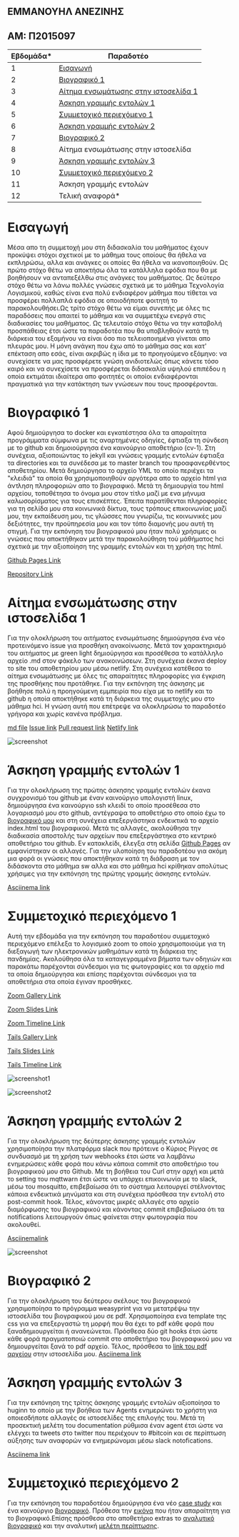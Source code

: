 ## ΕΜΜΑΝΟΥΗΛ ΑΝΕΖΙΝΗΣ
## ΑΜ: Π2015097


| Εβδομάδα* | Παραδοτέο |
| --- | --- |
| 1 | [Eισαγωγή](#Εισαγωγή) |
| 2 | [Βιογραφικό 1](#Βιογραφικό-1) |
| 3 | [Αίτημα ενσωμάτωσης στην ιστοσελίδα 1](#Αίτημα-ενσωμάτωσης-στην-ιστοσελίδα-1) |
| 4 | [Άσκηση γραμμής εντολών 1](#Άσκηση-γραμμής-εντολών-1) |
| 5 | [Συμμετοχικό περιεχόμενο 1](#Συμμετοχικό-περιεχόμενο-1) |
| 6 | [Άσκηση γραμμής εντολών 2](#Άσκηση-γραμμής-εντολών-2) |
| 7 | [Βιογραφικό 2](#Βιογραφικό-2) |
| 8 | Αίτημα ενσωμάτωσης στην ιστοσελίδα |
| 9 | [Άσκηση γραμμής εντολών 3](#Άσκηση-γραμμής-εντολών-3) |
| 10 | [Συμμετοχικό περιεχόμενο 2](#Συμμετοχικό-Περιεχόμενο-2) |
| 11 | Άσκηση γραμμής εντολών |
| 12 | Τελική αναφορά* |

# Εισαγωγή

Μέσα απο τη συμμετοχή μου στη διδασκαλία του μαθήματος έχουν προκύψει στόχοι σχετικοί με το μάθημα τους οποίους θα ήθελα να εκπληρώσω, αλλα και ανάγκες οι οποίες θα ήθελα να ικανοποιηθούν. Ως πρώτο στόχο θέτω να αποκτήσω όλα τα κατάλληλα εφόδια που θα με βοηθήσουν να ανταπεξέλθω στις ανάγκες του μαθήματος. Ως δεύτερο στόχο θέτω να λάνω πολλές γνώσεις σχετικά με το μάθημα Τεχνολογία Λογισμικού, καθώς είναι ενα πολύ ενδιαφέρον μάθημα που τίθεται να προσφέρει πολλαπλά εφόδια σε οποιοδήποτε φοιτητή το παρακολουθήσει.Ως τρίτο στόχο θέτω να είμαι συνεπής με όλες τις παραδόσεις που απαιτεί το μάθημα και να συμμετέχω ενεργά στις διαδικασίες του μαθήματος. Ως τελευταίο στόχο θέτω να την καταβολή προσπάθειας έτσι ώστε τα παραδοτέα που θα υποβληθούν κατά τη διάρκεια του εξαμήνου να είναι όσο πιο τελειοποιημένα γίνεται απο πλευράς μου. Η μόνη ανάγκη που έχω από το μάθημα σας και κατ' επέκταση απο εσάς, είναι ακριβώς η ίδια με το προηγούμενο εξάμηνο: να συνεχίσετε να μας προσφέρετε γνώση ανιδιοτελώς όπως κάνετε τόσο καιρό και να συνεχίσετε να προσφέρεται διδασκαλία υψηλού επιπέδου η οποία εκτιμάται ιδιαίτερα απο φοιτητές οι οποίοι ενδιαφέρονται πραγματικά για την κατάκτηση των γνώσεων που τους προσφέρονται.

# Βιογραφικό 1

Αφού δημιούργησα το docker και εγκατέστησα όλα τα απαραίτητα προγράμματα σύμφωνα με τις αναρτημένες οδηγίες, έφτιαξα τη σύνδεση με το github και δημοιούργησα ένα καινούργιο αποθετήριο (cv-1). Στη συνέχεια, αξιοποιώντας το jekyll και γνώσεις γραμμής εντολών έφτιαξα τα directories και τα συνέδεσα με το master branch του προαφανερθέντος αποθετηρίου. Μετά δημιούργησα το αρχείο YML το οποίο περιέχει τα "κλειδιά" τα οποία θα χρησιμοποιηθούν αργότερα απο το αρχείο html για άντληση πληροφοριών απο το βιογραφικό. Μετά τη δημιουργία του html αρχείου, τοποθέτησα το όνομα μου στον τίτλο μαζί με ενα μήνυμα καλωσορίσματος για τους επισκέπτες. Έπειτα παρατίθενται πληροφορίες για τη σελίδα μου στα κοινωνικά δίκτυα, τους τρόπους επικοινωνίας μαζί μου, την εκπαίδευση μου, τις γλώσσες που γνωρίζω, τις κοινωνικές μου δεξιότητες, την προϋπηρεσία μου και τον τόπο διαμονής μου αυτή τη στιγμή. Για την εκπόνηση του βιογραφικού μου ήταν πολύ χρήσιμες οι γνώσεις που αποκτήθηκαν μετά την παρακολούθηση τού μάθήματος hci σχετικά με την αξιοποίηση της γραμμής εντολών και τη χρήση της html.

[Github Pages Link](https://p15anez.github.io/cv-1/)

[Repository Link](https://github.com/p15anez/cv-1/tree/master)

# Αίτημα ενσωμάτωσης στην ιστοσελίδα 1
Για την ολοκλήρωση του αιτήματος ενσωμάτωσης δημιούργησα ένα νέο προτεινόμενο issue για προσθήκη ανακοίνωσης. Μετά τον χαρακτηρισμό του αιτήματος με green light δημιούργησα και προσέθεσα το κατάλληλο αρχείο .md στον φάκελο των ανακοινώσεων. Στη συνέχεια έκανα deploy το site του αποθετηρίου μου μέσω netlify. Στη συνέχεια κατέθεσα το αίτημα ενσωμάτωσης με όλες τις απαραίτητες πληροφορίες για έγκριση της προσθήκης που προτάθηκε. Για την εκπόνηση της άσκησης με βοήθησε πολύ η προηγούμενη εμμπειρία που είχα με το netlify και το github η οποία αποκτήθηκε κατά τη διάρκεια της συμμετοχής μου στο μάθημα hci. Η γνώση αυτή που επέτρεψε να ολοκληρώσω το παραδοτέο γρήγορα και χωρίς κανένα πρόβλημα.

[md file](https://github.com/p15anez/sitegr/blob/2015097/all_collections/_posts/2021-02-22-Diavouleusi-sxedio-eswterikou-kanonismou.md)
[Ιssue link](https://github.com/ioniodi/sitegr/issues/34)
[Pull request link](https://github.com/ioniodi/sitegr/pull/98)
[Νetlify link](https://p15anez-unofficialionio.netlify.app/posts/2021/02/22/diavouleusi-sxedio-eswterikou-kanonismou/)

![screenshot](https://i.imgur.com/g4BHPYq.jpg)

# Άσκηση γραμμής εντολών 1
Για την ολοκλήρωση της πρώτης άσκησης γραμμής εντολών έκανα συγχρονισμό του github με  έναν καινούργιο υπολογιστή linux, δημιούργησα ένα καινούργιο ssh κλειδί το οποίο προσέθεσα στο λογαριασμό μου στο github, αντέγραψα το αποθετήριο στο οποίο έχω το [βιογραφικό μου](https://github.com/p15anez/cv-1) και στη συνέχεια επεξεργάστηκα ενδεικτικά το αρχείο index.html του βιογραφικού. Μετά τις αλλαγές, ακολούθησα την διαδικασία αποστολής των αρχείων που επεξεργάστηκα στο κεντρικό αποθετήριο του github. Εν κατακλείδι, έλεγξα στη σελίδα [Github Pages](https://p15anez.github.io/cv-1/) αν εμφανίστηκαν οι αλλαγές. Για την υλοποίηση του παραδοτέου για ακόμη μια φορά οι γνώσεις που αποκτήθηκαν κατά τη διάδραση με τον διδάσκοντα στο μάθημα sw αλλα και στο μάθημα hci κρίθηκαν απολύτως χρήσιμες για την εκπόνηση της πρώτης γραμμής άσκησης εντολών.

[Αsciinema link](https://asciinema.org/a/398782)

# Συμμετοχικό περιεχόμενο 1
Αυτή την εβδομάδα για την εκπόνηση του παραδοτέου συμμετοχικό περιεχόμενο επέλεξα το λογισμικό zoom το οποίο χρησιμοποιούμε για τη διεξαγωγή των ηλεκτρονικών μαθημάτων κατά τη διάρκεια της πανδημίας. Ακολούθησα όλα τα καταγεγραμμένα βήματα των οδηγιών και παρακάτω παρέχονται σύνδεσμοι για τις φωτογραφίες και τα αρχείο md τα οποία δημιούργησα και επίσης παρέχονται σύνδεσμοι για τα αποθετήρια στα οποία έγιναν προσθήκες.

[Zoom Gallery Link](https://p15anez-pibook.netlify.app/gallery/zoom/)

[Zoom Slides Link](https://p15anez-pibook.netlify.app/slides/models/)

[Zoom Timeline Link](https://p15anez-pibook.netlify.app/timeline/collaboration/)

[Tails Gallery Link](https://github.com/p15anez/_gallery/blob/2015097/tails.md)

[Tails Slides Link](https://github.com/p15anez/site/blob/2015097/_slides/models.md)

[Tails Timeline Link](https://github.com/p15anez/site/blob/2015097/_timeline/systems.md)

![screenshot1](https://i.imgur.com/OClyDgj.png)

![screenshot2](https://i.imgur.com/nQW26SQ.jpg)

# Άσκηση γραμμής εντολών 2

Για την ολοκλήρωση της δεύτερης άσκησης γραμμής εντολών χρησιμοποίησα την πλατφόρμα slack που πρότεινε ο Κύριος Ρίγγας σε συνδυασμό με τη χρήση των webhooks έτσι ώστε να λαμβάνω ενημερώσεις κάθε φορά που κάνω κάποια commit στο αποθετήριο του βιογραφικού μου στο Github. Με τη βοήθεια του Curl στην αρχή και μετά το setting του mqttwarn έτσι ώστε να υπάρχει επικοινωνία με το slack, μέσω του mosquitto, επιβεβαίωσα  ότι το σύστημα λειτουργεί στέλνοντας κάποια ενδεικτικά μηνύματα και στη συνέχεια πρόσθεσα την εντολή στο post-commit hook. Τέλος, κάνοντας μικρές αλλαγές στο αρχείο διαμόρφωσης του βιογραφικού και κάνοντας commit επιβεβαίωσα ότι τα notifications λειτουργούν όπως φαίνεται στην φωτογραφία που ακολουθεί.

[Asciinemalink](https://asciinema.org/a/403108)

![screenshot](https://i.imgur.com/294ILYc.jpg)

# Βιογραφικό 2

Για την ολοκλήρωση του δεύτερου σκέλους του βιογραφικού χρησιμοποίησα το πρόγραμμα weasyprint για να μετατρέψω την ιστοσελίδα του βιογραφικού μου σε pdf. Χρησιμοποίησα ενα template της css για να επεξεργαστώ τη μορφή που θα έχει το pdf κάθε φορά που ξαναδημιουργείται ή ανανεώνεται. Πρόσθεσα δύο git hooks έτσι ώστε κάθε φορά πραγματοποιώ commit στο αποθετήριο του βιογραφικού μου να δημιουργείται ξανά το pdf αρχείο. Τέλος, πρόσθεσα το [link του pdf αρχείου](https://p15anez.github.io/cv-1/pdf/cv.pdf) στην ιστοσελίδα μου.
[Asciinema link](https://asciinema.org/a/404852)

# Άσκηση γραμμής εντολών 3

Για την εκπόνηση της τρίτης άσκησης γραμμής εντολών αξιοποίησα το huginn το οποίο με την βοήθεια των Agents ενημερώνει το χρήστη για οποιεσδήποτε αλλαγές σε ιστοσελίδες της επιλογής του. Μετά τη προσεκτική μελέτη του documentation ρύθμισα έναν agent έτσι ώστε να ελέγχει τα tweets στο twitter που περιέχουν το #bitcoin και σε περίπτωση αύξησης των αναφορών να ενημερώνομαι μέσω slack notofications.


[Asciinema link](https://asciinema.org/a/uBuT14ktSbwKy8AvfaAJkwWva)

# Συμμετοχικό περιεχόμενο 2

Για την εκπόνηση του παραδοτέου δημιούργησα ένα νέο [case study](https://github.com/p15anez/site/blob/2015097/_case-study/zoom.md) και ένα καινούργιο [βιογραφικό](https://github.com/p15anez/site/blob/2015097/_biography/eric-yuan.md). Πρόθεσα την [εικόνα](https://github.com/p15anez/images/blob/2015097/eric-juan.jpg) που ήταν απαραίτητη για το βιογραφικό.Επίσης πρόσθεσα στο αποθετήριο extras το [αναλυτικό βιογραφικό](https://github.com/p15anez/extras/blob/2015097/bio-yuan.md) και την αναλυτική [μελέτη περίπτωσης](https://github.com/p15anez/extras/blob/2015097/cs-zoom.md).
